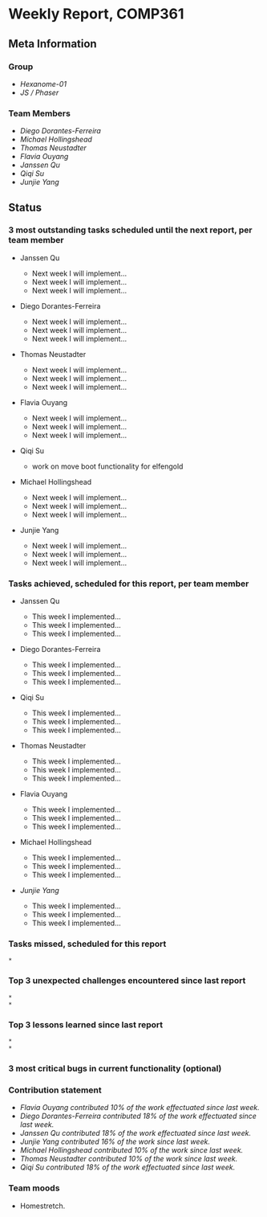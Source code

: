 # Weekly Report, COMP361

## Meta Information

### Group

 * *Hexanome-01*
 * *JS / Phaser*

### Team Members

 * *Diego Dorantes-Ferreira*
 * *Michael Hollingshead*
 * *Thomas Neustadter*
 * *Flavia Ouyang*
 * *Janssen Qu*
 * *Qiqi Su*
 * *Junjie Yang*

## Status

### 3 most outstanding tasks scheduled until the next report, per team member

* Janssen Qu
    * Next week I will implement...
    * Next week I will implement...
    * Next week I will implement...

* Diego Dorantes-Ferreira
    * Next week I will implement...
    * Next week I will implement...
    * Next week I will implement...

* Thomas Neustadter
    * Next week I will implement...
    * Next week I will implement...
    * Next week I will implement...

 * Flavia Ouyang
    * Next week I will implement...
    * Next week I will implement...
    * Next week I will implement...

 * Qiqi Su
    * work on move boot functionality for elfengold

 * Michael Hollingshead
    * Next week I will implement...
    * Next week I will implement...
    * Next week I will implement...

 * Junjie Yang
    * Next week I will implement...
    * Next week I will implement...
    * Next week I will implement...


### Tasks achieved, scheduled for this report, per team member

* Janssen Qu
    * This week I implemented...
    * This week I implemented...
    * This week I implemented...

* Diego Dorantes-Ferreira
    * This week I implemented...
    * This week I implemented...
    * This week I implemented...

 * Qiqi Su
    * This week I implemented...
    * This week I implemented...
    * This week I implemented...

* Thomas Neustadter
    * This week I implemented...
    * This week I implemented...
    * This week I implemented...

 * Flavia Ouyang
    * This week I implemented...
    * This week I implemented...
    * This week I implemented...

 * Michael Hollingshead
    * This week I implemented...
    * This week I implemented...
    * This week I implemented...

 * *Junjie Yang*
    * This week I implemented...
    * This week I implemented...
    * This week I implemented...

### Tasks missed, scheduled for this report

    * 

### Top 3 unexpected challenges encountered since last report

    * 
    * 

### Top 3 lessons learned since last report

    * 
    * 

### 3 most critical bugs in current functionality (optional)


### Contribution statement

 * *Flavia Ouyang contributed 10% of the work effectuated since last week.*
 * *Diego Dorantes-Ferreira contributed 18% of the work effectuated since last week.*
 * *Janssen Qu contributed 18% of the work effectuated since last week.*
 * *Junjie Yang contributed 16% of the work since last week.*
 * *Michael Hollingshead contributed 10% of the work since last week.*
 * *Thomas Neustadter contributed 10% of the work since last week.*
 * *Qiqi Su contributed 18% of the work effectuated since last week.*

### Team moods

 * Homestretch. 
